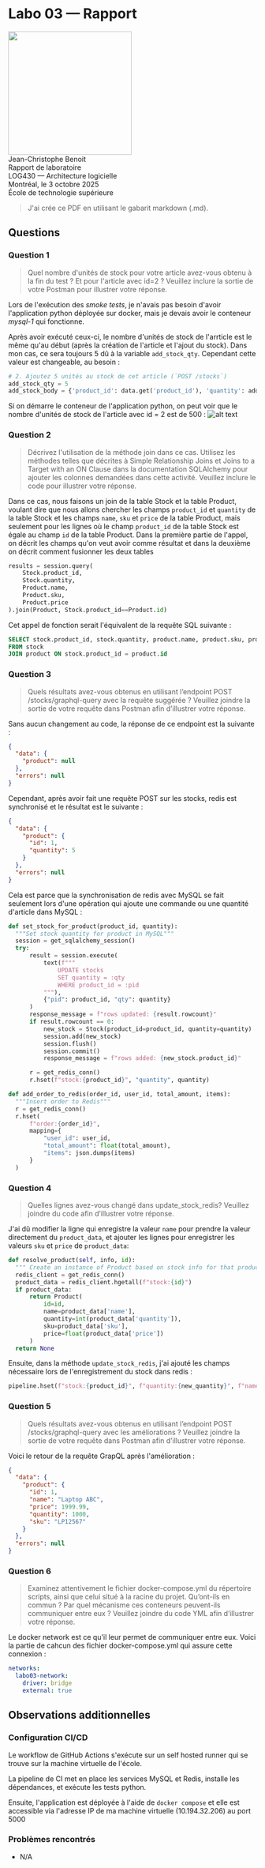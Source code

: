 # Labo 03 — Rapport

<img src="https://upload.wikimedia.org/wikipedia/commons/2/2a/Ets_quebec_logo.png" width="250"> \
Jean-Christophe Benoit \
Rapport de laboratoire \
LOG430 — Architecture logicielle \
Montréal, le 3 octobre 2025 \
École de technologie supérieure

> J'ai crée ce PDF en utilisant le gabarit markdown (.md).

## Questions

### Question 1

> Quel nombre d'unités de stock pour votre article avez-vous obtenu à la fin du test ? Et pour l'article avec id=2 ? Veuillez inclure la sortie de votre Postman pour illustrer votre réponse.

Lors de l'exécution des _smoke tests_, je n'avais pas besoin d'avoir l'application python déployée sur docker, mais je devais avoir le conteneur _mysql-1_ qui fonctionne.

Après avoir exécuté ceux-ci, le nombre d'unités de stock de l'arrticle est le même qu'au début (après la création de l'article et l'ajout du stock). Dans mon cas, ce sera toujours 5 dû à la variable `add_stock_qty`. Cependant cette valeur est changeable, au besoin :

```python
# 2. Ajoutez 5 unités au stock de cet article (`POST /stocks`)
add_stock_qty = 5
add_stock_body = {'product_id': data.get('product_id'), 'quantity': add_stock_qty}
```

Si on démarre le conteneur de l'application python, on peut voir que le nombre d'unités de stock de l'article avec id = 2 est de 500 :
![alt text](image.png)

### Question 2

> Décrivez l'utilisation de la méthode join dans ce cas. Utilisez les méthodes telles que décrites à Simple Relationship Joins et Joins to a Target with an ON Clause dans la documentation SQLAlchemy pour ajouter les colonnes demandées dans cette activité. Veuillez inclure le code pour illustrer votre réponse.

Dans ce cas, nous faisons un join de la table Stock et la table Product, voulant dire que nous allons chercher les champs `product_id` et `quantity` de la table Stock et les champs `name`, `sku` et `price` de la table Product, mais seulement pour les lignes où le champ `product_id` de la table Stock est égale au champ `id` de la table Product. Dans la première partie de l'appel, on décrit les champs qu'on veut avoir comme résultat et dans la deuxième on décrit comment fusionner les deux tables

```python
results = session.query(
    Stock.product_id,
    Stock.quantity,
    Product.name,
    Product.sku,
    Product.price
).join(Product, Stock.product_id==Product.id)
```

Cet appel de fonction serait l'équivalent de la requête SQL suivante :

```sql
SELECT stock.product_id, stock.quantity, product.name, product.sku, product.price
FROM stock
JOIN product ON stock.product_id = product.id
```

### Question 3

> Quels résultats avez-vous obtenus en utilisant l’endpoint POST /stocks/graphql-query avec la requête suggérée ? Veuillez joindre la sortie de votre requête dans Postman afin d’illustrer votre réponse.

Sans aucun changement au code, la réponse de ce endpoint est la suivante :

```json
{
  "data": {
    "product": null
  },
  "errors": null
}
```

Cependant, après avoir fait une requête POST sur les stocks, redis est synchronisé et le résultat est le suivante :

```json
{
  "data": {
    "product": {
      "id": 1,
      "quantity": 5
    }
  },
  "errors": null
}
```

Cela est parce que la synchronisation de redis avec MySQL se fait seulement lors d'une opération qui ajoute une commande ou une quantité d'article dans MySQL :

```python
def set_stock_for_product(product_id, quantity):
  """Set stock quantity for product in MySQL"""
  session = get_sqlalchemy_session()
  try:
      result = session.execute(
          text(f"""
              UPDATE stocks
              SET quantity = :qty
              WHERE product_id = :pid
          """),
          {"pid": product_id, "qty": quantity}
      )
      response_message = f"rows updated: {result.rowcount}"
      if result.rowcount == 0:
          new_stock = Stock(product_id=product_id, quantity=quantity)
          session.add(new_stock)
          session.flush()
          session.commit()
          response_message = f"rows added: {new_stock.product_id}"

      r = get_redis_conn()
      r.hset(f"stock:{product_id}", "quantity", quantity)
```

```python
def add_order_to_redis(order_id, user_id, total_amount, items):
  """Insert order to Redis"""
  r = get_redis_conn()
  r.hset(
      f"order:{order_id}",
      mapping={
          "user_id": user_id,
          "total_amount": float(total_amount),
          "items": json.dumps(items)
      }
  )
```

### Question 4

> Quelles lignes avez-vous changé dans update_stock_redis? Veuillez joindre du code afin d’illustrer votre réponse.

J'ai dû modifier la ligne qui enregistre la valeur `name` pour prendre la valeur directement du `product_data`, et ajouter les lignes pour enregistrer les valeurs `sku` et `price` de `product_data`:

```python
def resolve_product(self, info, id):
  """ Create an instance of Product based on stock info for that product that is in Redis """
  redis_client = get_redis_conn()
  product_data = redis_client.hgetall(f"stock:{id}")
  if product_data:
      return Product(
          id=id,
          name=product_data['name'],
          quantity=int(product_data['quantity']),
          sku=product_data['sku'],
          price=float(product_data['price'])
      )
  return None
```

Ensuite, dans la méthode `update_stock_redis`, j'ai ajouté les champs nécessaire lors de l'enregistrement du stock dans redis :

```python
pipeline.hset(f"stock:{product_id}", f"quantity:{new_quantity}", f"name:{item['name']}", f"sku:{item['sku']}", f"price:{item['price']}")
```

### Question 5

> Quels résultats avez-vous obtenus en utilisant l’endpoint POST /stocks/graphql-query avec les améliorations ? Veuillez joindre la sortie de votre requête dans Postman afin d’illustrer votre réponse.

Voici le retour de la requête GrapQL après l'amélioration :

```json
{
  "data": {
    "product": {
      "id": 1,
      "name": "Laptop ABC",
      "price": 1999.99,
      "quantity": 1000,
      "sku": "LP12567"
    }
  },
  "errors": null
}
```

### Question 6

> Examinez attentivement le fichier docker-compose.yml du répertoire scripts, ainsi que celui situé à la racine du projet. Qu’ont-ils en commun ? Par quel mécanisme ces conteneurs peuvent-ils communiquer entre eux ? Veuillez joindre du code YML afin d’illustrer votre réponse.

Le docker network est ce qu'il leur permet de communiquer entre eux. Voici la partie de cahcun des fichier docker-compose.yml qui assure cette connexion :

```yaml
networks:
  labo03-network:
    driver: bridge
    external: true
```

## Observations additionnelles

### Configuration CI/CD

Le workflow de GitHub Actions s'exécute sur un self hosted runner qui se trouve sur la machine virtuelle de l'école.

La pipeline de CI met en place les services MySQL et Redis, installe les dépendances, et exécute les tests python.

Ensuite, l'application est déployée à l'aide de `docker compose` et elle est accessible via l'adresse IP de ma machine virtuelle (10.194.32.206) au port 5000

### Problèmes rencontrés

- N/A
